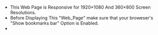 * This Web Page is Responsive for 1920×1080 And 360×800 Screen Resolutions.
* Before Displaying This "Web_Page" make sure that your broweser's "Show bookmarks bar" Option is Enabled.
*
